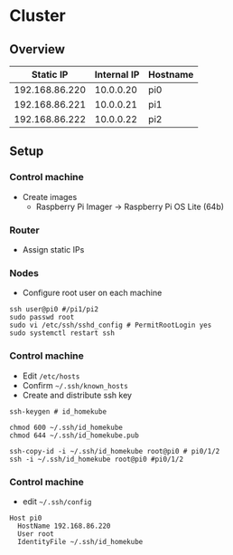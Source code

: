 # Cluster

## Overview

| Static IP | Internal IP | Hostname |
|-----------|------------|----------|
| 192.168.86.220 | 10.0.0.20 | pi0 |
| 192.168.86.221 | 10.0.0.21 | pi1 |
| 192.168.86.222 | 10.0.0.22 | pi2 |

## Setup

### Control machine
- Create images
    - Raspberry Pi Imager -> Raspberry Pi OS Lite (64b)

### Router
- Assign static IPs

### Nodes
- Configure root user on each machine

```shell
ssh user@pi0 #/pi1/pi2
sudo passwd root
sudo vi /etc/ssh/sshd_config # PermitRootLogin yes
sudo systemctl restart ssh 
```

### Control machine
- Edit `/etc/hosts`
- Confirm `~/.ssh/known_hosts`
- Create and distribute ssh key

```shell
ssh-keygen # id_homekube

chmod 600 ~/.ssh/id_homekube
chmod 644 ~/.ssh/id_homekube.pub

ssh-copy-id -i ~/.ssh/id_homekube root@pi0 # pi0/1/2
ssh -i ~/.ssh/id_homekube root@pi0 #pi0/1/2
```
### Control machine
- edit `~/.ssh/config`

```shell
Host pi0
  HostName 192.168.86.220
  User root
  IdentityFile ~/.ssh/id_homekube
```
